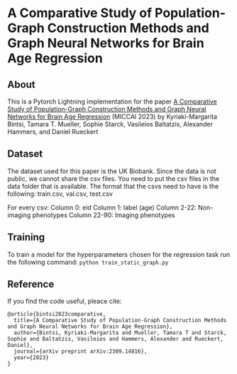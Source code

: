 # A Comparative Study of Population-Graph Construction Methods and Graph Neural Networks for Brain Age Regression

## About
This is a Pytorch Lightning implementation for the paper 
[A Comparative Study of Population-Graph Construction Methods and Graph Neural Networks for Brain Age Regression](https://arxiv.org/abs/2309.14816)
(MICCAI 2023) by Kyriaki-Margarita Bintsi, Tamara T. Mueller, Sophie Starck, Vasileios Baltatzis, Alexander Hammers, and Daniel Rueckert

## Dataset
The dataset used for this paper is the UK Biobank. Since the data is not public, we cannot share the csv files.
You need to put the csv files in the data folder that is available.
The format that the csvs need to have is the following:
train.csv, val.csv, test.csv

For every csv:
Column 0: eid
Column 1: label (age)
Column 2-22: Non-imaging phenotypes
Column 22-90: Imaging phenotypes

## Training
To train a model for the hyperparameters chosen for the regression task run the following command:
`python train_static_graph.py`

## Reference
If you find the code useful, pleace cite: 
```
@article{bintsi2023comparative,
  title={A Comparative Study of Population-Graph Construction Methods and Graph Neural Networks for Brain Age Regression},
  author={Bintsi, Kyriaki-Margarita and Mueller, Tamara T and Starck, Sophie and Baltatzis, Vasileios and Hammers, Alexander and Rueckert, Daniel},
  journal={arXiv preprint arXiv:2309.14816},
  year={2023}
}
```